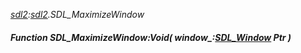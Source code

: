 _[sdl2](../../modules/sdl2/sdl2-module.md):[sdl2](../../modules/sdl2/sdl2-module.md).SDL\_MaximizeWindow_
##### Function SDL\_MaximizeWindow:Void( window_:[SDL_Window](../../modules/sdl2/sdl2-sdl_window.md) Ptr )
